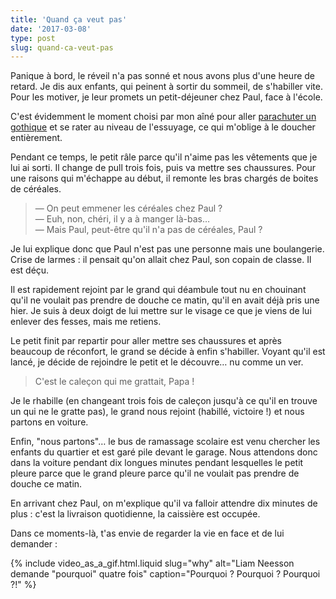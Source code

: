 ```yaml
---
title: 'Quand ça veut pas'
date: '2017-03-08'
type: post
slug: quand-ca-veut-pas
---
```


Panique à bord, le réveil n'a pas sonné et nous avons plus d'une heure de retard. Je dis aux enfants, qui peinent à sortir du sommeil, de s'habiller vite. Pour les motiver, je leur promets un petit-déjeuner chez Paul, face à l'école.

<!-- more -->

C'est évidemment le moment choisi par mon aîné pour aller [parachuter un gothique](https://www.youtube.com/watch?v=bJlDB_DCIb0 'Publicité Hépar : "Les expressions"') et se rater au niveau de l'essuyage, ce qui m'oblige à le doucher entièrement.

Pendant ce temps, le petit râle parce qu'il n'aime pas les vêtements que je lui ai sorti. Il change de pull trois fois, puis va mettre ses chaussures. Pour une raisons qui m'échappe au début, il remonte les bras chargés de boites de céréales.

> — On peut emmener les céréales chez Paul ?  
> — Euh, non, chéri, il y a à manger là-bas…  
> — Mais Paul, peut-être qu'il n'a pas de céréales, Paul ?

Je lui explique donc que Paul n'est pas une personne mais une boulangerie. Crise de larmes : il pensait qu'on allait chez Paul, son copain de classe. Il est déçu.

Il est rapidement rejoint par le grand qui déambule tout nu en chouinant qu'il ne voulait pas prendre de douche ce matin, qu'il en avait déjà pris une hier. Je suis à deux doigt de lui mettre sur le visage ce que je viens de lui enlever des fesses, mais me retiens.

Le petit finit par repartir pour aller mettre ses chaussures et après beaucoup de réconfort, le grand se décide à enfin s'habiller. Voyant qu'il est lancé, je décide de rejoindre le petit et le découvre… nu comme un ver.

> C'est le caleçon qui me grattait, Papa !

Je le rhabille (en changeant trois fois de caleçon jusqu'à ce qu'il en trouve un qui ne le gratte pas), le grand nous rejoint (habillé, victoire !) et nous partons en voiture.

Enfin, "nous partons"… le bus de ramassage scolaire est venu chercher les enfants du quartier et est garé pile devant le garage. Nous attendons donc dans la voiture pendant dix longues minutes pendant lesquelles le petit pleure parce que le grand pleure parce qu'il ne voulait pas prendre de douche ce matin.

En arrivant chez Paul, on m'explique qu'il va falloir attendre dix minutes de plus : c'est la livraison quotidienne, la caissière est occupée.

Dans ce moments-là, t'as envie de regarder la vie en face et de lui demander :

{% include video_as_a_gif.html.liquid
slug="why"
alt="Liam Neesson demande &quot;pourquoi&quot; quatre fois"
caption="Pourquoi ? Pourquoi ? Pourquoi ?!"
%}
